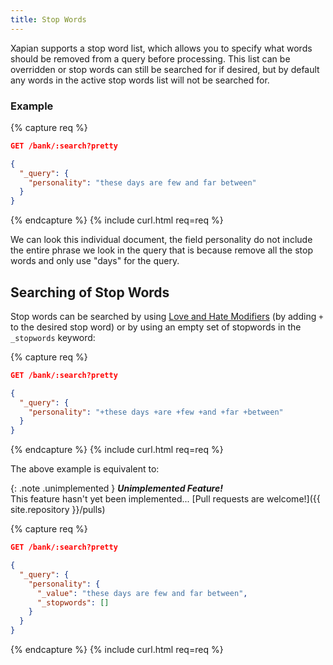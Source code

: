 ```yaml
---
title: Stop Words
---
```


Xapian supports a stop word list, which allows you to specify what words
should be removed from a query before processing. This list can be overridden
or stop words can still be searched for if desired, but by default any words
in the active stop words list will not be searched for.

### Example

{% capture req %}

```json
GET /bank/:search?pretty

{
  "_query": {
    "personality": "these days are few and far between"
  }
}
```
{% endcapture %}
{% include curl.html req=req %}

We can look this individual document, the field personality do not include the
entire phrase we look in the query that is because remove all the stop words
and only use "days" for the query.


## Searching of Stop Words

Stop words can be searched by using [Love and Hate Modifiers](love-and-hate-modifiers)
(by adding `+` to the desired stop word) or by using an empty set of stopwords
in the `_stopwords` keyword:

{% capture req %}

```json
GET /bank/:search?pretty

{
  "_query": {
    "personality": "+these days +are +few +and +far +between"
  }
}
```
{% endcapture %}
{% include curl.html req=req %}

The above example is equivalent to:

{: .note .unimplemented }
**_Unimplemented Feature!_**<br>
This feature hasn't yet been implemented...
[Pull requests are welcome!]({{ site.repository }}/pulls)

{% capture req %}

```json
GET /bank/:search?pretty

{
  "_query": {
    "personality": {
      "_value": "these days are few and far between",
      "_stopwords": []
    }
  }
}
```
{% endcapture %}
{% include curl.html req=req %}
